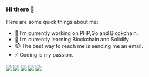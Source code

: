 ### Hi there 👋

<!--
**ygcool/ygcool** is a ✨ _special_ ✨ repository because its `README.md` (this file) appears on your GitHub profile.
-->

Here are some quick things about me:

- 🔭 I’m currently working on PHP,Go and Blockchain.
- 🌱 I’m currently learning Blockchain and Solidify
- 📫 The best way to reach me is sending me an email.
- ⚡ Coding is my passion.

<!--
- 👯 I’m looking to collaborate on ...
- 🤔 I’m looking for help with ...
- 💬 Ask me about everything.
- 📫 How to reach me: ...
- 😄 Pronouns: ...
- ⚡ Fun fact: ...
-->

![](https://github-profile-summary-cards.vercel.app/api/cards/profile-details?username=ygcool&theme=github)
![](https://github-profile-summary-cards.vercel.app/api/cards/repos-per-language?username=ygcool&theme=github)
![](https://github-profile-summary-cards.vercel.app/api/cards/most-commit-language?username=ygcool&theme=github)
![](https://github-profile-summary-cards.vercel.app/api/cards/stats?username=ygcool&theme=github)
![](https://github-profile-summary-cards.vercel.app/api/cards/productive-time?username=ygcool&theme=github)
